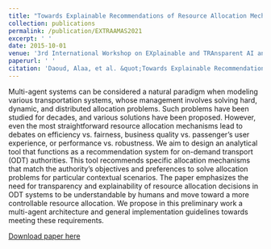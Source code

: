 ```yaml
---
title: "Towards Explainable Recommendations of Resource Allocation Mechanisms in On-Demand Transport Fleets."
collection: publications
permalink: /publication/EXTRAAMAS2021
excerpt: ' '
date: 2015-10-01
venue: '3rd International Workshop on EXplainable and TRAnsparent AI and Multi-Agent Systems (EXTRAAMAS 2021)'
paperurl: ' '
citation: 'Daoud, Alaa, et al. &quot;Towards Explainable Recommendations of Resource Allocation Mechanisms in On-Demand Transport Fleets.&quot; <i>3rd International Workshop on EXplainable and TRAnsparent AI and Multi-Agent Systems (EXTRAAMAS 2021).</i> 2021.'
---
```

Multi-agent systems can be considered a natural paradigm when modeling various transportation systems, whose management involves solving hard,
dynamic, and distributed allocation problems. Such problems have been studied for decades, and various solutions have been proposed. However, even the most
straightforward resource allocation mechanisms lead to debates on efficiency vs. fairness, business quality vs. passenger’s user experience, or performance vs.
robustness. We aim to design an analytical tool that functions as a recommendation system for on-demand transport (ODT) authorities. This tool recommends
specific allocation mechanisms that match the authority’s objectives and preferences to solve allocation problems for particular contextual scenarios. The paper
emphasizes the need for transparency and explainability of resource allocation decisions in ODT systems to be understandable by humans and move toward a
more controllable resource allocation. We propose in this preliminary work a multi-agent architecture and general implementation guidelines towards meeting
these requirements.

[Download paper here](https://www.gauthier-picard.info/publications/daoud21extraamas.pdf)


